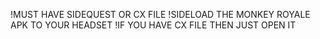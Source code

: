 !MUST HAVE SIDEQUEST OR CX FILE
!SIDELOAD THE MONKEY ROYALE APK TO YOUR HEADSET
!IF YOU HAVE CX FILE THEN JUST OPEN IT
